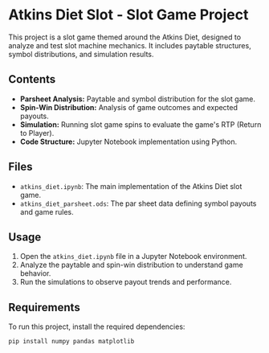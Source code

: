 # Atkins Diet Slot - Slot Game Project

This project is a slot game themed around the Atkins Diet, designed to analyze and test slot machine mechanics. It includes paytable structures, symbol distributions, and simulation results.

## Contents

- **Parsheet Analysis:** Paytable and symbol distribution for the slot game.
- **Spin-Win Distribution:** Analysis of game outcomes and expected payouts.
- **Simulation:** Running slot game spins to evaluate the game's RTP (Return to Player).
- **Code Structure:** Jupyter Notebook implementation using Python.

## Files

- `atkins_diet.ipynb`: The main implementation of the Atkins Diet slot game.
- `atkins_diet_parsheet.ods`: The par sheet data defining symbol payouts and game rules.

## Usage

1. Open the `atkins_diet.ipynb` file in a Jupyter Notebook environment.
2. Analyze the paytable and spin-win distribution to understand game behavior.
3. Run the simulations to observe payout trends and performance.

## Requirements

To run this project, install the required dependencies:

```bash
pip install numpy pandas matplotlib
